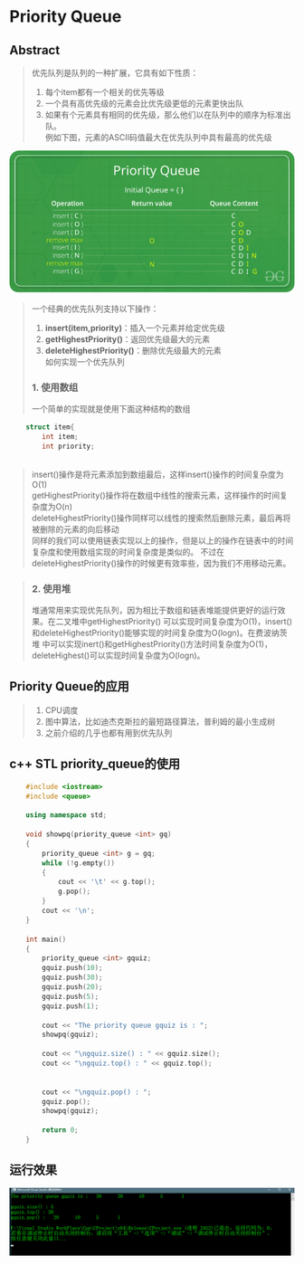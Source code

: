 # Priority Queue

## Abstract
>优先队列是队列的一种扩展，它具有如下性质：
>1. 每个item都有一个相关的优先等级
>2. 一个具有高优先级的元素会比优先级更低的元素更快出队
>3. 如果有个元素具有相同的优先级，那么他们以在队列中的顺序为标准出队。  
>例如下图，元素的ASCII码值最大在优先队列中具有最高的优先级

![优先队列](_v_images/20190328074519430_28030.png)


>一个经典的优先队列支持以下操作：  
>1. **insert(item,priority)**：插入一个元素并给定优先级
>2. **getHighestPriority()**：返回优先级最大的元素
>3. **deleteHighestPriority()**：删除优先级最大的元素  
>如何实现一个优先队列
>### 1. 使用数组
>一个简单的实现就是使用下面这种结构的数组  

```c++
    struct item{
        int item;
        int priority;
    
```
>insert()操作是将元素添加到数组最后，这样insert()操作的时间复杂度为O(1)  
>getHighestPriority()操作将在数组中线性的搜索元素，这样操作的时间复杂度为O(n)  
>deleteHighestPriority()操作同样可以线性的搜索然后删除元素，最后再将被删除的元素的向后移动  
>同样的我们可以使用链表实现以上的操作，但是以上的操作在链表中的时间复杂度和使用数组实现的时间复杂度是类似的。
>不过在deleteHighestPriority()操作的时候更有效率些，因为我们不用移动元素。

>### 2. 使用堆
>堆通常用来实现优先队列，因为相比于数组和链表堆能提供更好的运行效果。在二叉堆中getHighestPriority()
>可以实现时间复杂度为O(1)，insert()和deleteHighestPriority()能够实现的时间复杂度为O(logn)。在费波纳茨堆
>中可以实现inert()和getHighestPriority()方法时间复杂度为O(1)，deleteHighest()可以实现时间复杂度为O(logn)。

## Priority Queue的应用
>1. CPU调度
>2. 图中算法，比如迪杰克斯拉的最短路径算法，普利姆的最小生成树
>3. 之前介绍的几乎也都有用到优先队列


## c++ STL priority_queue的使用

```c++
    #include <iostream> 
    #include <queue> 

    using namespace std;

    void showpq(priority_queue <int> gq)
    {
    	priority_queue <int> g = gq;
    	while (!g.empty())
    	{
    		cout << '\t' << g.top();
    		g.pop();
    	}
    	cout << '\n';
    }

    int main()
    {
    	priority_queue <int> gquiz;
    	gquiz.push(10);
    	gquiz.push(30);
    	gquiz.push(20);
    	gquiz.push(5);
    	gquiz.push(1);

    	cout << "The priority queue gquiz is : ";
    	showpq(gquiz);

    	cout << "\ngquiz.size() : " << gquiz.size();
    	cout << "\ngquiz.top() : " << gquiz.top();


    	cout << "\ngquiz.pop() : ";
    	gquiz.pop();
    	showpq(gquiz);

    	return 0;
    }
```

## 运行效果
![priority_queueRun](_v_images/20190328082939518_10537.png)




